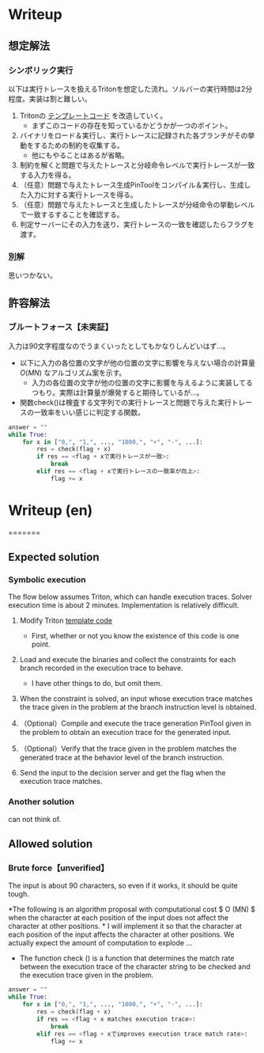 Writeup
=====


想定解法
-----
### シンボリック実行
以下は実行トレースを扱えるTritonを想定した流れ。ソルバーの実行時間は2分程度。実装は割と難しい。

1. Tritonの [テンプレートコード](https://github.com/JonathanSalwan/Triton/blob/master/src/examples/python/small_x86-64_symbolic_emulator.py) を改造していく。
    * まずこのコードの存在を知っているかどうかが一つのポイント。
2. バイナリをロード＆実行し、実行トレースに記録された各ブランチがその挙動をするための制約を収集する。
    * 他にもやることはあるが省略。
3. 制約を解くと問題で与えたトレースと分岐命令レベルで実行トレースが一致する入力を得る。
4. （任意）問題で与えたトレース生成PinToolをコンパイル＆実行し、生成した入力に対する実行トレースを得る。
5. （任意）問題で与えたトレースと生成したトレースが分岐命令の挙動レベルで一致するすることを確認する。
4. 判定サーバーにその入力を送り、実行トレースの一致を確認したらフラグを渡す。

### 別解
思いつかない。


許容解法
----
### ブルートフォース【未実証】
入力は90文字程度なのでうまくいったとしてもかなりしんどいはず…。

* 以下に入力の各位置の文字が他の位置の文字に影響を与えない場合の計算量 $O(MN)$ なアルゴリズム案を示す。
    * 入力の各位置の文字が他の位置の文字に影響を与えるように実装してるつもり。実際は計算量が爆発すると期待しているが…。
* 関数check()は検査する文字列での実行トレースと問題で与えた実行トレースの一致率をいい感じに判定する関数。

```python
answer = ""
while True:
    for x in ["0,", "1,", ..., "1000,", "+", "-", ...]:
        res = check(flag + x)
        if res == <flag + xで実行トレースが一致>:
            break
        elif res == <flag + xで実行トレースの一致率が向上>:
            flag += x        
```



# Writeup (en)
=======

Expected solution
-----
### Symbolic execution
The flow below assumes Triton, which can handle execution traces. Solver execution time is about 2 minutes. Implementation is relatively difficult.

1. Modify Triton [template code](https://github.com/JonathanSalwan/Triton/blob/master/src/examples/python/small_x86-64_symbolic_emulator.py)
    * First, whether or not you know the existence of this code is one point.
2.  Load and execute the binaries and collect the constraints for each branch recorded in the execution trace to behave.
    * I have other things to do, but omit them.
3. When the constraint is solved, an input whose execution trace matches the trace given in the problem at the branch instruction level is obtained.


4. （Optional）Compile and execute the trace generation PinTool given in the problem to obtain an execution trace for the generated input.
5. （Optional）Verify that the trace given in the problem matches the generated trace at the behavior level of the branch instruction.
4. Send the input to the decision server and get the flag when the execution trace matches.


### Another solution
can not think of.


Allowed solution
----
### Brute force【unverified】
The input is about 90 characters, so even if it works, it should be quite tough.

*The following is an algorithm proposal with computational cost $ O (MN) $ when the character at each position of the input does not affect the character at other positions.
    * I will implement it so that the character at each position of the input affects the character at other positions. We actually expect the amount of computation to explode ...
* The function check () is a function that determines the match rate between the execution trace of the character string to be checked and the execution trace given in the problem.

```python
answer = ""
while True:
    for x in ["0,", "1,", ..., "1000,", "+", "-", ...]:
        res = check(flag + x)
        if res == <flag + x matches execution trace>:
            break
        elif res == <flag + xでimproves execution trace match rate>:
            flag += x        
```
